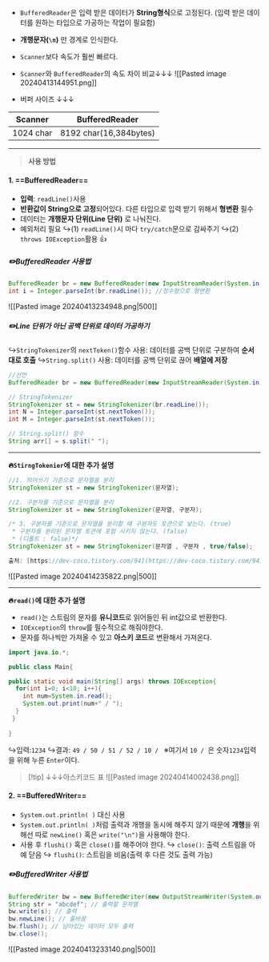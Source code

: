 * `BufferedReader`은 입력 받은 데이터가 **String형식**으로 고정된다. (입력 받은 데이터를 원하는 타입으로 가공하는 작업이 필요함)
*  **개행문자(`\n`)** 만 경계로 인식한다.
* `Scanner`보다 속도가 훨씬 빠르다.
* `Scanner`와 `BufferedReader`의 속도 차이 비교↓↓↓
![[Pasted image 20240413144951.png]]

* 버퍼 사이즈 ↓↓↓

|  Scanner  |     BufferedReader     |
| :-------: | :--------------------: |
| 1024 char | 8192 char(16,384bytes) |

---

> **사용 방법**

#### **1. ==BufferedReader==**

* **입력**: `readLine()`사용
* **반환값이 String으로 고정**되어있다. 다른 타입으로 입력 받기 위해서 **형변환** 필수
* 데이터는 **개행문자 단위(Line 단위)** 로 나눠진다.
* 예외처리 필요 
  ↪(1) `readLine()`시 마다 `try/catch`문으로 감싸주기
  ↪(2) `throws IOException`활용 👍

##### ✏️**BufferedReader 사용법**
```java
BufferedReader br = new BufferedReader(new InputStreamReader(System.in)); // 선언 String s = br.readLine(); 
int i = Integer.parseInt(br.readLine()); //정수형으로 형변환
```
![[Pasted image 20240413234948.png|500]]

##### ✏️**Line 단위가 아닌 공백 단위로 데이터 가공하기**
↪`StringTokenizer`의 `nextToken()`함수 사용: 데이터를 공백 단위로 구분하여 **순서대로 호출** 
↪`String.split()` 사용: 데이터를 공백 단위로 끊어 **배열에 저장**
```java
//선언
BufferedReader br = new BufferedReader(new InputStreamReader(System.in)); 

// StringTokenizer 
StringTokenizer st = new StringTokenizer(br.readLine()); 
int N = Integer.parseInt(st.nextToken()); 
int M = Integer.parseInt(st.nextToken()); 

// String.split() 함수 
String arr[] = s.split(" ");
```

---
**🔥`StirngTokenier`에 대한 추가 설명**
```java
//1. 띄어쓰기 기준으로 문자열을 분리
StringTokenizer st = new StringTokenizer(문자열);

//2. 구분자를 기준으로 문자열을 분리
StringTokenizer st = new StringTokenizer(문자열, 구분자);

/* 3. 구분자를 기준으로 문자열을 분리할 때 구분자도 토큰으로 넣는다. (true)
 * 구분자를 분리된 문자열 토큰에 포함 시키지 않는다. (false)
 * (디폴트 : false)*/
StringTokenizer st = new StringTokenizer(문자열 , 구분자 , true/false);

출처: [https://dev-coco.tistory.com/94](https://dev-coco.tistory.com/94) [슬기로운 개발생활:티스토리]
```
![[Pasted image 20240414235822.png|500]]

---
**🔥`read()`에 대한 추가 설명**

* `read()`는 스트림의 문자를 **유니코드**로 읽어들인 뒤 int값으로 반환한다.
* `IOException`의 `throw`를 필수적으로 해줘야한다.
* 문자를 하나씩만 가져올 수 있고 **아스키 코드**로 변환해서 가져온다. 
```java 
import java.io.*;

public class Main{

public static void main(String[] args) throws IOException{
  for(int i=0; i<10; i++){
    int num=System.in.read();
    System.out.print(num+" / ");
  }
 }
 
}
```
↪입력:`1234`
↪결과: `49 / 50 / 51 / 52 / 10 / `
※여기서 `10 / `은 숫자`1234`입력을 위해 누른 `Enter`이다. 


> [!tip] ↓↓↓아스키코드 표
> ![[Pasted image 20240414002438.png]]


#### **2. ==BufferedWriter==**

* `System.out.println( )` 대신 사용
* `System.out.println( )`처럼 출력과 개행을 동시에 해주지 않기 때문에 **개행**을 위해선 따로 `newLine()`  혹은 `write("\n")`을 사용해야 한다.
* 사용 후 `flushi()` 혹은 `close()`를 해주어야 한다.
  ↪ `close()`: 출력 스트림을 아예 닫음
  ↪ `flushi()`: 스트림을 비움(출력 후 다른 것도 출력 가능)

##### ✏️**BufferedWriter 사용법**
```java
BufferedWriter bw = new BufferedWriter(new OutputStreamWriter(System.out)); //선언 
String str = "abcdef"; // 출력할 문자열 
bw.write(s); // 출력 
bw.newLine(); // 줄바꿈 
bw.flush(); // 남아있는 데이터 모두 출력 
bw.close();
```

![[Pasted image 20240413233140.png|500]]